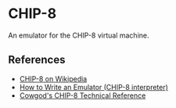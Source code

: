 # CHIP-8

An emulator for the CHIP-8 virtual machine.

## References

- [CHIP-8 on Wikipedia](https://en.wikipedia.org/wiki/CHIP-8)
- [How to Write an Emulator (CHIP-8 interpreter)](https://multigesture.net/articles/how-to-write-an-emulator-chip-8-interpreter/)
- [Cowgod's CHIP-8 Technical Reference](http://devernay.free.fr/hacks/chip8/C8TECH10.HTM)
